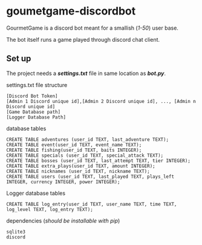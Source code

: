 # goumetgame-discordbot

GourmetGame is a discord bot meant for a smallish (*1-50*) user base.

The bot itself runs a game played through discord chat client.

## Set up

The project needs a ***settings.txt*** file in same location as ***bot.py***.

settings.txt file structure
```
[Discord Bot Token]
[Admin 1 Discord unique id],[Admin 2 Discord unique id], ..., [Admin n Discord unique id]
[Game Database path]
[Logger Database Path]
```

database tables
```
CREATE TABLE adventures (user_id TEXT, last_adventure TEXT);
CREATE TABLE event(user_id TEXT, event_name TEXT);
CREATE TABLE fishing(user_id TEXT, baits INTEGER);
CREATE TABLE specials (user_id TEXT, special_attack TEXT);
CREATE TABLE bosses (user_id TEXT, last_attempt TEXT, tier INTEGER);
CREATE TABLE extra_plays(user_id TEXT, amount INTEGER);
CREATE TABLE nicknames (user_id TEXT, nickname TEXT);
CREATE TABLE users (user_id TEXT, last_played TEXT, plays_left INTEGER, currency INTEGER, power INTEGER);
```

Logger database tables
```
CREATE TABLE log_entry(user_id TEXT, user_name TEXT, time TEXT, log_level TEXT, log_entry TEXT);
```

dependencies (*should be installable with pip*)
```
sqlite3
discord
```
